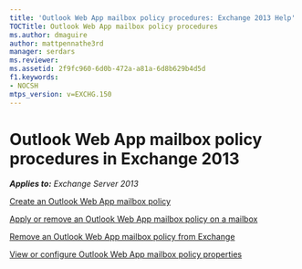 ```yaml
---
title: 'Outlook Web App mailbox policy procedures: Exchange 2013 Help'
TOCTitle: Outlook Web App mailbox policy procedures
ms.author: dmaguire
author: mattpennathe3rd
manager: serdars
ms.reviewer: 
ms.assetid: 2f9fc960-6d0b-472a-a81a-6d8b629b4d5d
f1.keywords:
- NOCSH
mtps_version: v=EXCHG.150
---
```


# Outlook Web App mailbox policy procedures in Exchange 2013

_**Applies to:** Exchange Server 2013_

[Create an Outlook Web App mailbox policy](create-outlook-web-app-mailbox-policy-exchange-2013-help.md)

[Apply or remove an Outlook Web App mailbox policy on a mailbox](apply-or-remove-outlook-web-app-mailbox-policy-exchange-2013-help.md)

[Remove an Outlook Web App mailbox policy from Exchange](remove-outlook-web-app-mailbox-policy-exchange-2013-help.md)

[View or configure Outlook Web App mailbox policy properties](configure-outlook-web-app-mailbox-policy-properties-exchange-2013-help.md)
